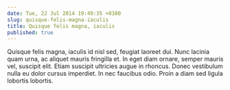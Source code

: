 ```yaml
---
date: Tue, 22 Jul 2014 19:49:35 +0100
slug: quisque-felis-magna-iaculis
title: Quisque felis magna, iaculis
published: true
---
```

Quisque felis magna, iaculis id nisl sed, feugiat laoreet dui. Nunc lacinia quam urna, ac aliquet mauris fringilla et. In eget diam ornare, semper mauris vel, suscipit elit. Etiam suscipit ultricies augue in rhoncus. Donec vestibulum nulla eu dolor cursus imperdiet. In nec faucibus odio. Proin a diam sed ligula lobortis lobortis.
